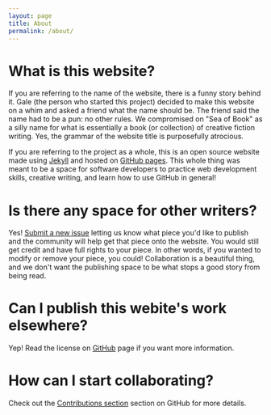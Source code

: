 ```yaml
---
layout: page
title: About
permalink: /about/
---
```


# What is this website?
If you are referring to the name of the website, there is a funny story behind it. Gale (the person who started this project) decided to make this website on a whim and asked a friend what the name should be. The friend said the name had to be a pun: no other rules. We compromised on "Sea of Book" as a silly name for what is essentially a book (or collection) of creative fiction writing. Yes, the grammar of the website title is purposefully atrocious.

If you are referring to the project as a whole, this is an open source website made using [Jekyll](https://jekyllrb.com/) and hosted on [GitHub pages](https://github.com/Pinemark-Gale/sea-of-book.github.io). This whole thing was meant to be a space for software developers to practice web development skills, creative writing, and learn how to use GitHub in general!

# Is there any space for other writers?
Yes! [Submit a new issue](https://github.com/Pinemark-Gale/sea-of-book.github.io/issues) letting us know what piece you'd like to publish and the community will help get that piece onto the website. You would still get credit and have full rights to your piece. In other words, if you wanted to modify or remove your piece, you could! Collaboration is a beautiful thing, and we don't want the publishing space to be what stops a good story from being read.

# Can I publish this webite's work elsewhere?
Yep! Read the license on [GitHub](https://github.com/Pinemark-Gale/sea-of-book.github.io) page if you want more information.

# How can I start collaborating?
Check out the [Contributions section](https://github.com/Pinemark-Gale/sea-of-book.github.io#contributions) section on GitHub for more details.